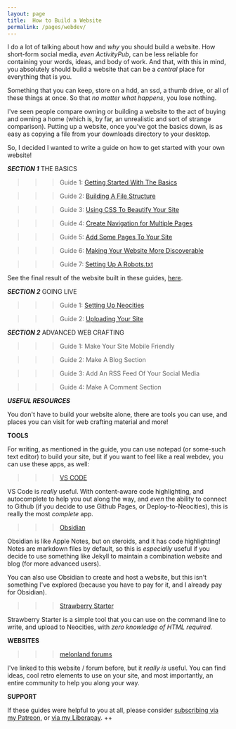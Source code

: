 ```yaml
---
layout: page
title:  How to Build a Website
permalink: /pages/webdev/
---
```

I do a lot of talking about how and *why* you should build a website. How short-form social media, *even ActivityPub*, can be less reliable for containing your words, ideas, and body of work. And that, with this in mind, you absolutely should build a website that can be a *central* place for everything that is you.

Something that you can keep, store on a hdd, an ssd, a thumb drive, or all of these things at once. So that *no matter what happens*, you lose nothing.

I've seen people compare owning or building a website to the act of buying and owning a home (which is, by far, an unrealistic and sort of strange comparison). Putting up a website, once you've got the basics down, is as easy as copying a file from your downloads directory to your desktop.

So, I decided I wanted to write a guide on how to get started with your own website!

***SECTION 1*** THE BASICS

> > > Guide 1: <a class="page-link" href="/webdev/basics/guide1/">Getting Started With The Basics</a>

> > > Guide 2: <a class="page-link" href="/webdev/basics/guide2/">Building A File Structure</a>

> > > Guide 3: <a class="page-link" href="/webdev/basics/guide3/">Using CSS To Beautify Your Site</a>

> > > Guide 4: <a class="page-link" href="/webdev/basics/guide4/">Create Navigation for Multiple Pages</a>

> > > Guide 5: <a class="page-link" href="/webdev/basics/guide5/">Add Some Pages To Your Site</a>

> > > Guide 6: <a class="page-link" href="/webdev/basics/guide6/">Making Your Website More Discoverable</a>

> > > Guide 7: <a class="page-link" href="/webdev/basics/guide7/">Setting Up A Robots.txt</a>

<p>See the final result of the website built in these guides, <a href="/webdev/basics/examples/index9.html" target="_blank">here</a>.</p>

***SECTION 2*** GOING LIVE

> > > Guide 1: <a class="page-link" href="/webdev/goinglive/guide1/">Setting Up Neocities</a>

> > > Guide 2: <a class="page-link" href="/webdev/goinglive/guide2/">Uploading Your Site</a>

***SECTION 2*** ADVANCED WEB CRAFTING

> > > Guide 1: Make Your Site Mobile Friendly

> > > Guide 2: Make A Blog Section

> > > Guide 3: Add An RSS Feed Of Your Social Media

> > > Guide 4: Make A Comment Section

***USEFUL RESOURCES***

You don't have to build your website alone, there are tools you can use, and places you can visit for web crafting material and more!

**TOOLS**

For writing, as mentioned in the guide, you can use notepad (or some-such text editor) to build your site, but if you want to feel like a real webdev, you can use these apps, as well:

> > > <a href="https://code.visualstudio.com/download" target="_blank">VS CODE</a>

VS Code is *really* useful. With content-aware code highlighting, and autocomplete to help you out along the way, and *even* the ability to connect to Github (if you decide to use Github Pages, or Deploy-to-Neocities), this is really the most *complete* app.

> > > <a href="https://obsidian.md/" target="_blank">Obsidian</a>

Obsidian is like Apple Notes, but on steroids, and it has code highlighting! Notes are markdown files by default, so this is *especially* useful if you decide to use something like Jekyll to maintain a combination website and blog (for more advanced users).

You can also use Obsidian to create and host a website, but this isn't something I've explored (because you have to pay for it, and I already pay for Obsidian).

> > > <a href="https://strawberrystarter.neocities.org/" target="_blank">Strawberry Starter</a>

Strawberry Starter is a simple tool that you can use on the command line to write, and upload to Neocities, with *zero knowledge of HTML required.*

**WEBSITES**

> > > <a href="https://forum.melonland.net/" target="_blank">melonland forums</a>

I've linked to this website / forum before, but it *really is* useful. You can find ideas, cool retro elements to use on your site, and most importantly, an entire community to help you along your way.

**SUPPORT**

If these guides were helpful to you at all, please consider <a href="https://www.patreon.com/c/cmdr_nova" target="_blank">subscribing via my Patreon</a>, or <a href="https://liberapay.com/cmdr-nova/" target="_blank">via my Liberapay</a>. ++